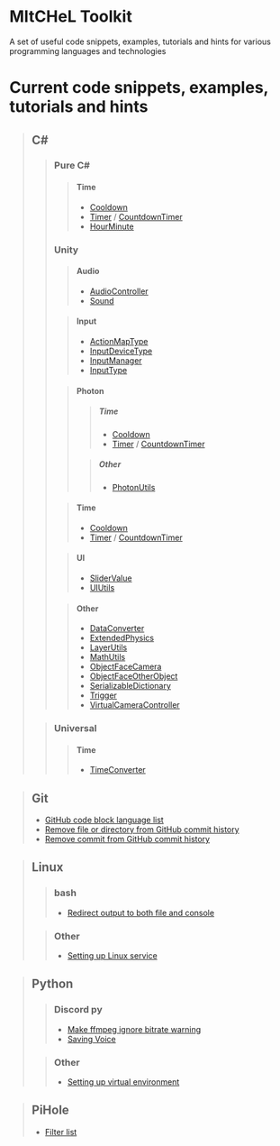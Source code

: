# MItCHeL Toolkit
A set of useful code snippets, examples, tutorials and hints for various programming languages and technologies

# Current code snippets, examples, tutorials and hints
<!-- >## Universal-->

>## C#
>>### Pure C#
>>>#### Time
>>>* [Cooldown](CS/PureCS/Time/Cooldown.cs)
>>>* [Timer](CS/PureCS/Time/Timer.cs) / [CountdownTimer](CS/PureCS/Time/CountdownTimer.cs)
>>>* [HourMinute](CS/PureCS/Time/HourMinute.cs)
>>
>>### Unity
>>>#### Audio
>>>* [AudioController](CS/Unity/Audio/AudioController.cs)
>>>* [Sound](CS/Unity/Audio/Sound.cs)
>>
>>>#### Input
>>>* [ActionMapType](CS/Unity/Input/ActionMapType.cs)
>>>* [InputDeviceType](CS/Unity/Input/InputDeviceType.cs)
>>>* [InputManager](CS/Unity/Input/InputManager.cs)
>>>* [InputType](CS/Unity/Input/InputType.cs)
>>
>>>#### Photon
>>>>##### Time
>>>>* [Cooldown](CS/Unity/Photon/Time/Cooldown.cs)
>>>>* [Timer](CS/Unity/Photon//Time/Timer.cs) / [CountdownTimer](CS/Unity/Photon//Time/CountdownTimer.cs)
>>>
>>>>##### Other
>>>>* [PhotonUtils](CS/Unity/Photon/PhotonUtils.cs)
>>
>>>#### Time
>>>* [Cooldown](CS/Unity/Time/Cooldown.cs)
>>>* [Timer](CS/Unity/Time/Timer.cs) / [CountdownTimer](CS/Unity/Time/CountdownTimer.cs)
>>
>>>#### UI
>>>* [SliderValue](CS/Unity/UI/SliderValue.cs)
>>>* [UIUtils](CS/Unity/UI/UIUtils.cs)
>>
>>>#### Other
>>>* [DataConverter](CS/Unity/DataConverter.cs)
>>>* [ExtendedPhysics](CS/Unity/ExtendedPhysics.cs)
>>>* [LayerUtils](CS/Unity/LayerUtils.cs)
>>>* [MathUtils](CS/Unity/MathUtils.cs)
>>>* [ObjectFaceCamera](CS/Unity/ObjectFaceCamera.cs)
>>>* [ObjectFaceOtherObject](CS/Unity/ObjectFaceOtherObject.cs)
>>>* [SerializableDictionary](CS/Unity/SerializableDictionary.cs)
>>>* [Trigger](CS/Unity/Trigger.cs)
>>>* [VirtualCameraController](CS/Unity/VirtualCameraController.cs)
>
>>### Universal
>>>#### Time
>>>* [TimeConverter](CS/Universal/Time/TimeConverter.cs)

<!-- >## C++ -->

<!-- >## CSS -->

>## Git
>* [GitHub code block language list](Git/Code-Block-Languages.md)
>* [Remove file or directory from GitHub commit history](Git/Remove-file-or-dir-from-history.md)
>* [Remove commit from GitHub commit history](Git/Remove-commits-from-history.md)

<!-- >## JavaScript -->

>## Linux
>>### bash
>>* [Redirect output to both file and console](Linux/bash/Redirect-output-to-file-and-console.md)
>
>>### Other
>>* [Setting up Linux service](Linux/Setting-up-service.md)

<!-- >## PHP -->

>## Python
>>### Discord py
>>* [Make ffmpeg ignore bitrate warning](Python/Discord.py/Make-ffmpeg-ignore-bitrate-warning.md)
>>* [Saving Voice](Python/Discord.py/Save-voice.md)
>
>>### Other
>>* [Setting up virtual environment](Python/Setting-up-venv.md)

<!-- >## Rainmeter -->

>## PiHole
>* [Filter list](PiHole/Filter-list.txt)